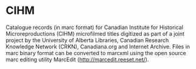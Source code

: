 CIHM
====

Catalogue records (in marc format) for Canadian Institute for Historical Microreproductions (CIHM) microfilmed titles digitized as part of a joint project by the University of Alberta Libraries, Canadian Research Knowledge Network (CRKN), Canadiana.org and Internet Archive. Files in marc binary format can be converted to marcxml using the open source marc editing utility MarcEdit (http://marcedit.reeset.net/).
